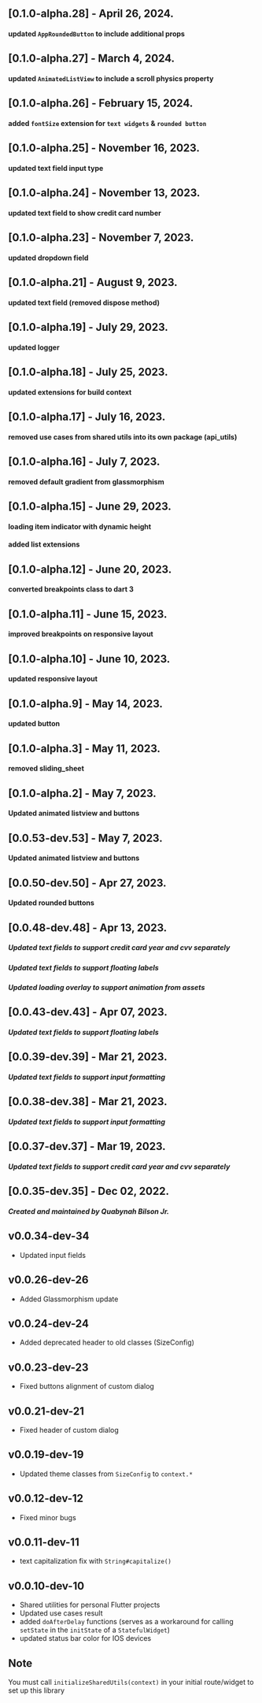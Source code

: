 ## [0.1.0-alpha.28] - April 26, 2024.

#### updated `AppRoundedButton` to include additional props

## [0.1.0-alpha.27] - March 4, 2024.

#### updated `AnimatedListView` to include a scroll physics property

## [0.1.0-alpha.26] - February 15, 2024.

#### added `fontSize` extension for `text widgets` & `rounded button`

## [0.1.0-alpha.25] - November 16, 2023.

#### updated text field input type

## [0.1.0-alpha.24] - November 13, 2023.

#### updated text field to show credit card number

## [0.1.0-alpha.23] - November 7, 2023.

#### updated dropdown field

## [0.1.0-alpha.21] - August 9, 2023.

#### updated text field (removed dispose method)

## [0.1.0-alpha.19] - July 29, 2023.

#### updated logger

## [0.1.0-alpha.18] - July 25, 2023.

#### updated extensions for build context

## [0.1.0-alpha.17] - July 16, 2023.

#### removed use cases from shared utils into its own package (api_utils)

## [0.1.0-alpha.16] - July 7, 2023.

#### removed default gradient from glassmorphism

## [0.1.0-alpha.15] - June 29, 2023.

#### loading item indicator with dynamic height

#### added list extensions

## [0.1.0-alpha.12] - June 20, 2023.

#### converted breakpoints class to dart 3

## [0.1.0-alpha.11] - June 15, 2023.

#### improved breakpoints on responsive layout

## [0.1.0-alpha.10] - June 10, 2023.

#### updated responsive layout

## [0.1.0-alpha.9] - May 14, 2023.

#### updated button

## [0.1.0-alpha.3] - May 11, 2023.

#### removed sliding_sheet

## [0.1.0-alpha.2] - May 7, 2023.

#### Updated animated listview and buttons

## [0.0.53-dev.53] - May 7, 2023.

#### Updated animated listview and buttons

## [0.0.50-dev.50] - Apr 27, 2023.

#### Updated rounded buttons

## [0.0.48-dev.48] - Apr 13, 2023.

##### Updated text fields to support credit card year and cvv separately

##### Updated text fields to support floating labels

##### Updated loading overlay to support animation from assets

## [0.0.43-dev.43] - Apr 07, 2023.

##### Updated text fields to support floating labels

## [0.0.39-dev.39] - Mar 21, 2023.

##### Updated text fields to support input formatting

## [0.0.38-dev.38] - Mar 21, 2023.

##### Updated text fields to support input formatting

## [0.0.37-dev.37] - Mar 19, 2023.

##### Updated text fields to support credit card year and cvv separately

## [0.0.35-dev.35] - Dec 02, 2022.

##### Created and maintained by <strong>Quabynah Bilson Jr.</strong>

## v0.0.34-dev-34

- Updated input fields

## v0.0.26-dev-26

- Added Glassmorphism update

## v0.0.24-dev-24

- Added deprecated header to old classes (SizeConfig)

## v0.0.23-dev-23

- Fixed buttons alignment of custom dialog

## v0.0.21-dev-21

- Fixed header of custom dialog

## v0.0.19-dev-19

- Updated theme classes from `SizeConfig` to `context.*`

## v0.0.12-dev-12

- Fixed minor bugs

## v0.0.11-dev-11

- text capitalization fix with `String#capitalize()`

## v0.0.10-dev-10

- Shared utilities for personal Flutter projects
- Updated use cases result
- added `doAfterDelay` functions (serves as a workaround for calling `setState` in the `initState`
  of
  a `StatefulWidget`)
- updated status bar color for IOS devices

## Note

You must call `initializeSharedUtils(context)` in your initial route/widget to set up this library
